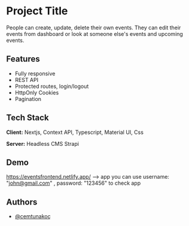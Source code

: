 # Project Title

People can create, update, delete their own events. They can edit their events from dashboard or look at someone else's events and upcoming events.

## Features

- Fully responsive
- REST API
- Protected routes, login/logout
- HttpOnly Cookies
- Pagination

## Tech Stack

**Client:** Nextjs, Context API, Typescript, Material UI, Css

**Server:** Headless CMS Strapi

## Demo

https://eventsfrontend.netlify.app/ --> app
you can use
username: "john@gmail.com" , password: "123456"
to check app

## Authors

- [@cemtunakoç](https://github.com/CemTunna)
